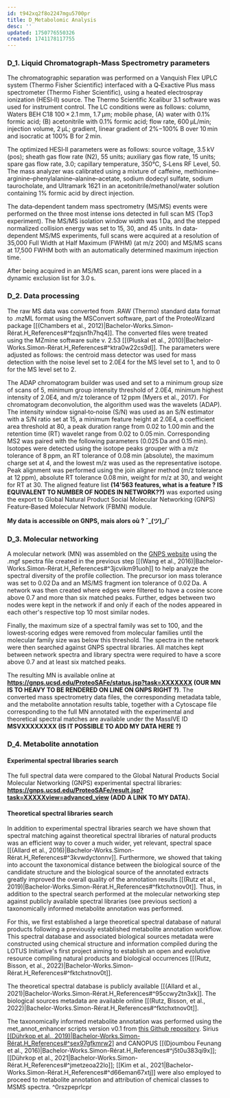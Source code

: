 ```yaml
---
id: t942xq2f8o2247mgu5700pr
title: D_Metabolomic Analysis
desc: ''
updated: 1750776550326
created: 1741178117755
---
```


### D_1.    Liquid Chromatograph-Mass Spectrometry parameters
 The chromatographic separation was performed on a Vanquish Flex UPLC system (Thermo Fisher Scientific) interfaced with a Q‐Exactive Plus mass spectrometer (Thermo Fisher Scientific), using a heated electrospray ionization (HESI‐II) source. The Thermo Scientific Xcalibur 3.1 software was used for instrument control. The LC conditions were as follows: column, Waters BEH C18 100 × 2.1 mm, 1.7 μm; mobile phase, (A) water with 0.1% formic acid; (B) acetonitrile with 0.1% formic acid; flow rate, 600 μL/min; injection volume, 2 μL; gradient, linear gradient of 2%−100% B over 10 min and isocratic at 100% B for 2 min. 
 
 The optimized HESI‐II parameters were as follows: source voltage, 3.5 kV (pos); sheath gas flow rate (N2), 55 units; auxiliary gas flow rate, 15 units; spare gas flow rate, 3.0; capillary temperature, 350°C, S‐Lens RF Level, 50. The mass analyzer was calibrated using a mixture of caffeine, methionine–arginine–phenylalanine–alanine–acetate, sodium dodecyl sulfate, sodium taurocholate, and Ultramark 1621 in an acetonitrile/methanol/water solution containing 1% formic acid by direct injection. 
 
 The data‐dependent tandem mass spectrometry (MS/MS) events were performed on the three most intense ions detected in full scan MS (Top3 experiment). The MS/MS isolation window width was 1 Da, and the stepped normalized collision energy was set to 15, 30, and 45 units. In data‐dependent MS/MS experiments, full scans were acquired at a resolution of 35,000 Full Width at Half Maximum (FWHM) (at m/z 200) and MS/MS scans at 17,500 FWHM both with an automatically determined maximum injection time. 
 
 After being acquired in an MS/MS scan, parent ions were placed in a dynamic exclusion list for 3.0 s.


### D_2.    Data processing 

The raw MS data was converted from .RAW (Thermo) standard data format to .mzML format using the MSConvert software, part of the ProteoWizard package [[(Chambers et al., 2012)|Bachelor-Works.Simon-Rérat.H_References#^fzqjsn1h7hq4]]. The converted files were treated using the MZmine software suite v. 2.53 [[(Pluskal et al., 2010)|Bachelor-Works.Simon-Rérat.H_References#^ktra0w22cs9d]]. The parameters were adjusted as follows: the centroid mass detector was used for mass detection with the noise level set to 2.0E4 for the MS level set to 1, and to 0 for the MS level set to 2.

 The ADAP chromatogram builder was used and set to a minimum group size of scans of 5, minimum group intensity threshold of 2.0E4, minimum highest intensity of 2.0E4, and m/z tolerance of 12 ppm (Myers et al., 2017). For chromatogram deconvolution, the algorithm used was the wavelets (ADAP). The intensity window signal‐to‐noise (S/N) was used as an S/N estimator with a S/N ratio set at 15, a minimum feature height at 2.0E4, a coefficient area threshold at 80, a peak duration range from 0.02 to 1.00 min and the retention time (RT) wavelet range from 0.02 to 0.05 min. Corresponding MS2 was paired with the following parameters (0.025 Da and 0.15 min). Isotopes were detected using the isotope peaks grouper with a m/z tolerance of 8 ppm, an RT tolerance of 0.08 min (absolute), the maximum charge set at 4, and the lowest m/z was used as the representative isotope. Peak alignment was performed using the join aligner method (m/z tolerance at 12 ppm), absolute RT tolerance 0.08 min, weight for m/z at 30, and weight for RT at 30. The aligned feature list **(14'563 features, what is a feature ? IS EQUIVALENT TO NUMBER OF NODES IN NETWORK??)** was exported using the export to Global Natural Product Social Molecular Networking (GNPS) Feature‐Based Molecular Network (FBMN) module. 



**My data is accessible on GNPS, mais alors où ? ¯\_(ツ)_/¯**


### D_3.    Molecular networking
A molecular network (MN) was assembled on the [GNPS website](https://gnps.ucsd.edu/ProteoSAFe/static/gnps-splash.jsp) using the .mgf spectra file created in the previous step [[(Wang et al., 2016)|Bachelor-Works.Simon-Rérat.H_References#^3jcvikm91uoh]] to help analyze the spectral diversity of the profile collection. The precursor ion mass tolerance was set to 0.02 Da and an MS/MS fragment ion tolerance of 0.02 Da. 
A network was then created where edges were filtered to have a cosine score above 0.7 and more than six matched peaks. Further, edges between two nodes were kept in the network if and only if each of the nodes appeared in each other's respective top 10 most similar nodes. 

Finally, the maximum size of a spectral family was set to 100, and the lowest‐scoring edges were removed from molecular families until the molecular family size was below this threshold. The spectra in the network were then searched against GNPS spectral libraries. All matches kept between network spectra and library spectra were required to have a score above 0.7 and at least six matched peaks.

The resulting MN is available online at **https://gnps.ucsd.edu/ProteoSAFe/status.jsp?task=XXXXXXX (OUR MN IS TO HEAVY TO BE RENDERED ON LINE ON GNPS RIGHT ?)**. The converted mass spectrometry data files, the corresponding metadata table, and the metabolite annotation results table, together with a Cytoscape file corresponding to the full MN annotated with the experimental and theoretical spectral matches are available under the MassIVE ID **MSVXXXXXXXX (IS IT POSSIBLE TO ADD MY DATA HERE ?)**



### D_4.    Metabolite annotation
#### Experimental spectral libraries search
The full spectral data were compared to the Global Natural Products Social Molecular Networking (GNPS) experimental spectral libraries: **https://gnps.ucsd.edu/ProteoSAFe/result.jsp?task=XXXXXview=advanced_view (ADD A LINK TO MY DATA).**

#### Theoretical spectral libraries search
In addition to experimental spectral libraries search we have shown that spectral matching against theoretical spectral libraries of natural products was an efficient way to cover a much wider, yet relevant, spectral space [[(Allard et al., 2016)|Bachelor-Works.Simon-Rérat.H_References#^3kvwdyctonnv]]. Furthermore, we showed that taking into account the taxonomical distance between the biological source of the candidate structure and the biological source of the annotated extracts greatly improved the overall quality of the annotation results [[(Rutz et al., 2019)|Bachelor-Works.Simon-Rérat.H_References#^fktchxtnov0t]]. Thus, in addition to the spectral search performed at the molecular networking step against publicly available spectral libraries (see previous section) a taxonomically informed metabolite annotation was performed. 

For this, we first established a large theoretical spectral database of natural products following a previously established metabolite annotation workflow. This spectral database and associated biological sources metadata were constructed using chemical structure and information compiled during the LOTUS Initiative's first project aiming to establish an open and evolutive resource compiling natural products and biological occurrences [[(Rutz, Bisson, et al., 2022)|Bachelor-Works.Simon-Rérat.H_References#^fktchxtnov0t]].

 The theoretical spectral database is publicly available [[(Allard et al., 2021)|Bachelor-Works.Simon-Rérat.H_References#^95ccwy2tn3xk]]. 
 The biological sources metadata are available online [[(Rutz, Bisson, et al., 2022)|Bachelor-Works.Simon-Rérat.H_References#^fktchxtnov0t]].
 
  The taxonomically informed metabolite annotation was performed using the met_annot_enhancer scripts version v0.1 from [this Github repository](https://github.com/mandelbrot-project/met_annot_enhancer/releases/tag/v0.1). Sirius  [[(Dührkop et al., 2019)|Bachelor-Works.Simon-Rérat.H_References#^sex97gfkmrw2]](v.5.5.7) and CANOPUS [[(Djoumbou Feunang et al., 2016)|Bachelor-Works.Simon-Rérat.H_References#^j5t0u383qi9x]]; [[Dührkop et al., 2021|Bachelor-Works.Simon-Rérat.H_References#^jmetzeoa22lo]]; [[Kim et al., 2021|Bachelor-Works.Simon-Rérat.H_References#^d66eman67xtj]] were also employed to proceed to metabolite annotation and attribution of chemical classes to MSMS spectra. ^0rszpeprlcpr
